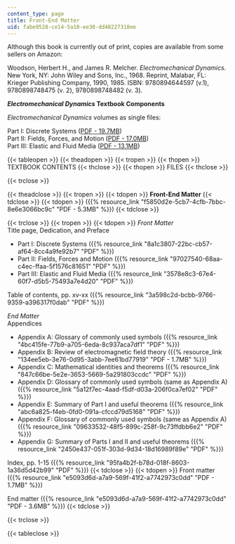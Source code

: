 ```yaml
---
content_type: page
title: Front-End Matter
uid: fabe9528-ce14-5a10-ee30-dd48227318ee
---
```


Although this book is currently out of print, copies are available from some sellers on Amazon:

Woodson, Herbert H., and James R. Melcher. _Electromechanical Dynamics_. New York, NY: John Wiley and Sons, Inc., 1968. Reprint, Malabar, FL: Krieger Publishing Company, 1990, 1985. ISBN: 9780894644597 (v.1), 9780898748475 (v. 2), 9780898748482 (v. 3).

**_Electromechanical Dynamics_ Textbook Components**

_Electromechanical Dynamics_ volumes as single files:

Part I: Discrete Systems ([PDF - 19.7MB](/ans7870/resources/woodson/textbook/emd_part1.pdf))  
Part II: Fields, Forces, and Motion ([PDF - 17.0MB](/ans7870/resources/woodson/textbook/emd_part2.pdf))  
Part III: Elastic and Fluid Media ([PDF - 13.1MB](/ans7870/resources/woodson/textbook/emd_part3.pdf))

{{< tableopen >}}
{{< theadopen >}}
{{< tropen >}}
{{< thopen >}}
TEXTBOOK CONTENTS
{{< thclose >}}
{{< thopen >}}
FILES
{{< thclose >}}

{{< trclose >}}

{{< theadclose >}}
{{< tropen >}}
{{< tdopen >}}
**Front-End Matter**
{{< tdclose >}}
{{< tdopen >}}
({{% resource_link "f5850d2e-5cb7-4cfb-7bbc-8e6e3066bc9c" "PDF - 5.3MB" %}})
{{< tdclose >}}

{{< trclose >}}
{{< tropen >}}
{{< tdopen >}}
_Front Matter_  
Title page, Dedication, and Preface

*   Part I: Discrete Systems ({{% resource_link "8a1c3807-22bc-cb57-af64-8cc4a9fe92b7" "PDF" %}})
*   Part II: Fields, Forces and Motion ({{% resource_link "97027540-68aa-c4ec-ffaa-5f1576c81651" "PDF" %}})
*   Part III: Elastic and Fluid Media ({{% resource_link "3578e8c3-67e4-60f7-d5b5-75493a7e4d20" "PDF" %}})

Table of contents, pp. xv-xx ({{% resource_link "3a598c2d-bcbb-9766-9359-a396317f0dab" "PDF" %}})  
  
_End Matter_  
Appendices

*   Appendix A: Glossary of commonly used symbols ({{% resource_link "4bc415fe-77b9-a705-6eda-8c937aca7df1" "PDF" %}})
*   Appendix B: Review of electromagnetic field theory ({{% resource_link "134ee5eb-3e76-0d95-3abb-7ee61bd77919" "PDF - 1.7MB" %}})
*   Appendix C: Mathematical identities and theorems ({{% resource_link "847c66be-5e2e-3653-5669-5a291803ccdc" "PDF" %}})
*   Appendix D: Glossary of commonly used symbols (same as Appendix A) ({{% resource_link "5a12f7ec-4aad-f5df-d03a-206f0ca7ef02" "PDF" %}})
*   Appendix E: Summary of Part I and useful theorems ({{% resource_link "abc6a825-f4eb-0fd0-091a-cfccd79d5168" "PDF" %}})
*   Appendix F: Glossary of commonly used symbols (same as Appendix A) ({{% resource_link "09633532-48f5-899c-258f-9c73ffdbb6e2" "PDF" %}})
*   Appendix G: Summary of Parts I and II and useful theorems ({{% resource_link "2450e437-051f-303d-9d34-18d16989f89e" "PDF" %}})

Index, pp. 1-15 ({{% resource_link "95fa4b2f-b78d-018f-8603-1a36d5d42b99" "PDF" %}})
{{< tdclose >}}
{{< tdopen >}}
Front matter ({{% resource_link "e5093d6d-a7a9-569f-41f2-a7742973c0dd" "PDF - 1.7MB" %}})  
  
End matter ({{% resource_link "e5093d6d-a7a9-569f-41f2-a7742973c0dd" "PDF - 3.6MB" %}})
{{< tdclose >}}

{{< trclose >}}

{{< tableclose >}}